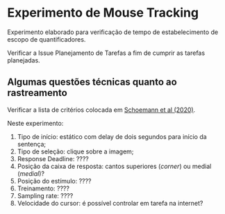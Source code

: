 # Experimento de Mouse Tracking
Experimento elaborado para verificação de tempo de estabelecimento de escopo de quantificadores.

Verificar a Issue Planejamento de Tarefas a fim de cumprir as tarefas planejadas.

## Algumas questões técnicas quanto ao rastreamento
Verificar a lista de critérios colocada em [Schoemann et al (2020)](https://link.springer.com/article/10.3758/s13423-020-01851-3).

Neste experimento:

1. Tipo de início: estático com delay de dois segundos para início da sentença;
2. Tipo de seleção: clique sobre a imagem;
3. Response Deadline: ????
4. Posição da caixa de resposta: cantos superiores (*corner*) ou medial (*medial*)?
5.  Posição do estímulo: ????
6.  Treinamento: ????
7.  Sampling rate: ????
8.  Velocidade do cursor: é possível controlar em tarefa na internet?
